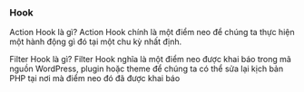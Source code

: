 ### Hook
Action Hook là gì?
Action Hook chính là một điểm neo để chúng ta thực hiện một hành động gì đó tại một chu kỳ nhất định.

Filter Hook là gì?
Filter Hook nghĩa là một điểm neo được khai báo trong mã nguồn WordPress, plugin hoặc theme để chúng ta có thể sửa lại kịch bản PHP tại nơi mà điểm neo đó đã được khai báo

